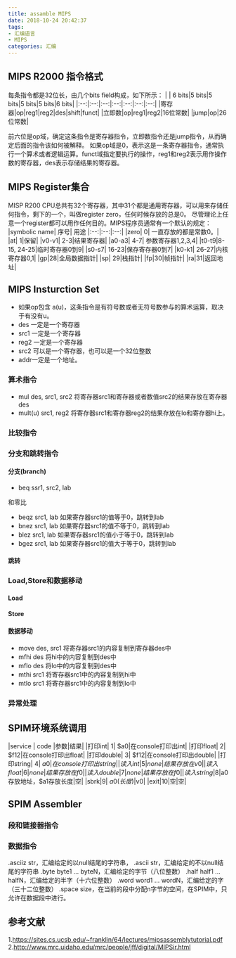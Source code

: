 ```yaml
---
title: assamble MIPS
date: 2018-10-24 20:42:37
tags:
- 汇编语言
- MIPS
categories: 汇编
---
```


## MIPS R2000 指令格式
每条指令都是32位长，由几个bits field构成，如下所示：
| | 6 bits|5 bits|5 bits|5 bits|5 bits|6 bits|
|:--:|:--:|:--:|:--:|:--:|:--:|:--:|
|寄存器|op|reg1|reg2|des|shift|funct|
|立即数|op|reg1|reg2|16位常数|
|jump|op|26位常数|

前六位是op域，确定这条指令是寄存器指令，立即数指令还是jump指令，从而确定后面的指令该如何被解释。
如果op域是0，表示这是一条寄存器指令，通常执行一个算术或者逻辑运算。funct域指定要执行的操作，reg1和reg2表示用作操作数的寄存器，des表示存储结果的寄存器。

## MIPS Register集合
MISP R200 CPU总共有32个寄存器，其中31个都是通用寄存器，可以用来存储任何指令，剩下的一个，叫做register zero，任何时候存放的总是0。
尽管理论上任意一个register都可以用作任何目的。MIPS程序员通常有一个默认的规定：
|symbolic name| 序号| 用途
|:--:|:--:|:--:|
|zero| 0| 一直存放的都是常数0。|
|at| 1|保留|
|v0-v1| 2-3|结果寄存器|
|a0-a3| 4-7| 参数寄存器1,2,3,4|
|t0-t9|8-15, 24-25|临时寄存器0到9|
|s0-s7| 16-23|保存寄存器0到7|
|k0-k1| 26-27|内核寄存器0,1|
|gp|28|全局数据指针|
|sp| 29|栈指针|
|fp|30|帧指针|
|ra|31|返回地址|


## MIPS Insturction Set
- 如果op包含 a(u)，这条指令是有符号数或者无符号数参与的算术运算，取决于有没有u。
- des 一定是一个寄存器
- src1 一定是一个寄存器
- reg2 一定是一个寄存器
- src2 可以是一个寄存器，也可以是一个32位整数
- addr一定是一个地址。


### 算术指令
- mul des, src1, src2   将寄存器src1和寄存器或者数值src2的结果存放在寄存器des
- mult(u) src1, reg2    将寄存器src1和寄存器reg2的结果存放在lo和寄存器hi上。

### 比较指令

### 分支和跳转指令

#### 分支(branch)
- beq ssr1, src2, lab

和零比
- beqz src1, lab    如果寄存器src1的值等于0，跳转到lab
- bnez src1, lab    如果寄存器src1的值不等于0，跳转到lab
- blez src1, lab    如果寄存器src1的值小于等于0，跳转到lab
- bgez src1, lab    如果寄存器src1的值大于等于0，跳转到lab


#### 跳转

### Load,Store和数据移动

#### Load
#### Store
#### 数据移动
- move des, src1  将寄存器src1的内容复制到寄存器des中
- mfhi des      将hi中的内容复制到des中
- mflo des      将lo中的内容复制到des中
- mthi src1     将寄存器src1中的内容复制到hi中
- mtlo src1     将寄存器src1中的内容复制到lo中

### 异常处理

## SPIM环境系统调用
|service | code |参数|结果|
|打印int| 1| $a0|在console打印出int|
|打印float| 2| $f12|在console打印出float|
|打印double| 3| $f12|在console打印出double|
|打印string| 4| $a0|在console打印出string|
|读入int| 5|none|结果存放在v0|
|读入float| 6|none|结果存放在f0|
|读入double| 7|none|结果存放在f0|
|读入string| 8|$a0存放地址，$a1存放长度|空|
|sbrk|9| $a0(长度)|$v0|
|exit|10|空|空|


## SPIM Assembler
### 段和链接器指令

### 数据指令
.asciiz str，汇编给定的以null结尾的字符串，
.ascii str，汇编给定的不以null结尾的字符串
.byte byte1 ... byteN，汇编给定的字节（八位整数）
.half half1 ... halfN，汇编给定的半字（十六位整数）
.word word1 ... wordN，汇编给定的字（三十二位整数）
.space size，在当前的段中分配n字节的空间，在SPIM中，只允许在数据段中进行。


## 参考文献
1.https://sites.cs.ucsb.edu/~franklin/64/lectures/mipsassemblytutorial.pdf
2.http://www.mrc.uidaho.edu/mrc/people/jff/digital/MIPSir.html
